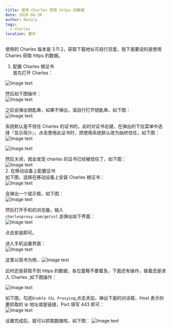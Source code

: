 ```yaml
---
title: 使用 Charles 获取 https 的数据
date: 2020-04-30
author: NeJuly
tags: 
  - charles
location: 重庆  
---
```


使用的 Charles 版本是 3.11.2，获取下载地址可自行百度，我下面要说的是使用 Charles 获取 https 的数据。<br/>

1. 配置 Charles 根证书<br/>
首先打开 Charles：<br/>

![Image text](/assets/img/charles/1.png)




然后如下图操作：<br/>
![Image text](/assets/img/charles/2.png)<br/>

之后会弹出钥匙串，如果不弹出，请自行打开钥匙串，如下图：<br/>
![Image text](/assets/img/charles/3.png)<br/>


系统默认是不信任 Charles 的证书的，此时对证书右键，在弹出的下拉菜单中选择『显示简介』，点击使用此证书时，把使用系统默认改为始终信任，如下图：<br/>
![Image text](/assets/img/charles/4.png)<br/>

![Image text](/assets/img/charles/5.png)<br/>

然后关闭，就会发现 charles 的证书已经被信任了，如下图：<br/>
![Image text](/assets/img/charles/6.png)<br/>
2. 在移动设备上配置证书<br/>
如下图，选择在移动设备上安装 Charles 根证书：<br/>
![Image text](/assets/img/charles/7.png)<br/>

会弹出一个提示框，如下图：<br/>
![Image text](/assets/img/charles/8.png)<br/>


然后打开手机的浏览器，输入<br/>
`charlesproxy.com/getssl` 会弹出如下界面：<br/>
![Image text](/assets/img/charles/9.png)<br/>

点击安装即可。<br/>

进入手机设置界面：<br/>
![Image text](/assets/img/charles/10.png)<br/>

这里以简书为例…
![Image text](/assets/img/charles/11.png)<br/>

此时还是获取不到 https 的数据，各位童鞋不要着急，下面还有操作，接着还是进入 Charles ,如下图操作：<br/>

![Image text](/assets/img/charles/12.png)<br/>

如下图，勾选`Enable SSL Proxying`,点击添加，弹出下面的对话框，Host 表示你要抓取的 ip 地址或是链接，Port 填写 443 即可：<br/>
![Image text](/assets/img/charles/13.png)<br/>


设置完成后，就可以抓取数据啦，如下图：
![Image text](/assets/img/charles/14.png)<br/>
